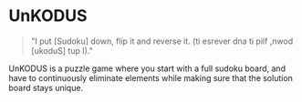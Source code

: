 # UnKODUS

> "I put [Sudoku] down, flip it and reverse it.
> (ti esrever dna ti pilf ,nwod [ukoduS] tup I)."

UnKODUS is a puzzle game where you start with a full sudoku board, and have to continuously eliminate elements while making sure that the solution board stays unique.


